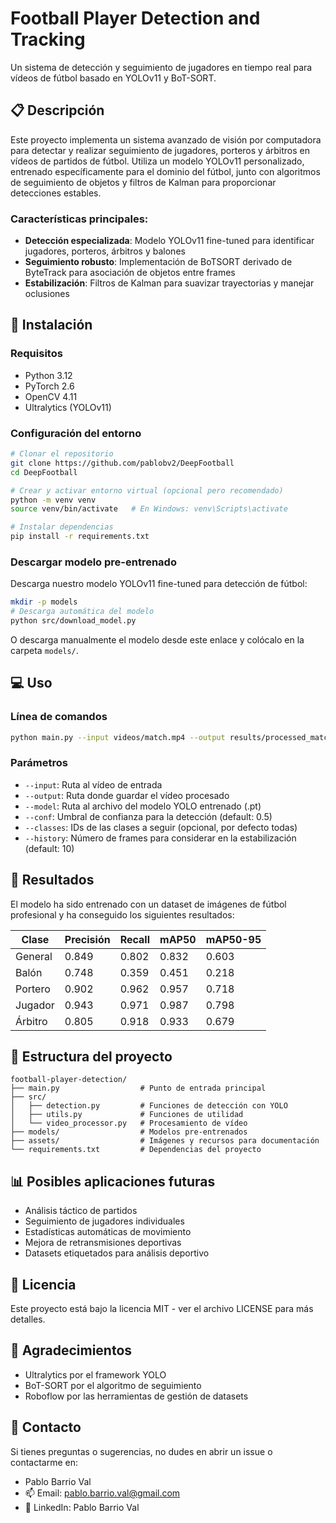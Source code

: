 # Football Player Detection and Tracking

Un sistema de detección y seguimiento de jugadores en tiempo real para vídeos de fútbol basado en YOLOv11 y BoT-SORT.

## 📋 Descripción

Este proyecto implementa un sistema avanzado de visión por computadora para detectar y realizar seguimiento de jugadores, porteros y árbitros en vídeos de partidos de fútbol. Utiliza un modelo YOLOv11 personalizado, entrenado específicamente para el dominio del fútbol, junto con algoritmos de seguimiento de objetos y filtros de Kalman para proporcionar detecciones estables.

### Características principales:

- **Detección especializada**: Modelo YOLOv11 fine-tuned para identificar jugadores, porteros, árbitros y balones
- **Seguimiento robusto**: Implementación de BoTSORT derivado de ByteTrack para asociación de objetos entre frames
- **Estabilización**: Filtros de Kalman para suavizar trayectorias y manejar oclusiones

## 🚀 Instalación

### Requisitos

- Python 3.12
- PyTorch 2.6
- OpenCV 4.11
- Ultralytics (YOLOv11)

### Configuración del entorno

```bash
# Clonar el repositorio
git clone https://github.com/pablobv2/DeepFootball
cd DeepFootball

# Crear y activar entorno virtual (opcional pero recomendado)
python -m venv venv
source venv/bin/activate   # En Windows: venv\Scripts\activate

# Instalar dependencias
pip install -r requirements.txt
```

### Descargar modelo pre-entrenado

Descarga nuestro modelo YOLOv11 fine-tuned para detección de fútbol:

```bash
mkdir -p models
# Descarga automática del modelo
python src/download_model.py
```

O descarga manualmente el modelo desde este enlace y colócalo en la carpeta `models/`.

## 💻 Uso

### Línea de comandos

```bash
python main.py --input videos/match.mp4 --output results/processed_match.mp4 --model models/trained_model.pt --conf 0.5
```

### Parámetros

- `--input`: Ruta al vídeo de entrada
- `--output`: Ruta donde guardar el vídeo procesado
- `--model`: Ruta al archivo del modelo YOLO entrenado (.pt)
- `--conf`: Umbral de confianza para la detección (default: 0.5)
- `--classes`: IDs de las clases a seguir (opcional, por defecto todas)
- `--history`: Número de frames para considerar en la estabilización (default: 10)


## 🧪 Resultados

El modelo ha sido entrenado con un dataset de imágenes de fútbol profesional y ha conseguido los siguientes resultados:

| Clase    | Precisión | Recall | mAP50 | mAP50-95 |
|----------|-----------|--------|-------|----------|
| General  | 0.849     | 0.802  | 0.832 | 0.603    |
| Balón    | 0.748     | 0.359  | 0.451 | 0.218    |
| Portero  | 0.902     | 0.962  | 0.957 | 0.718    |
| Jugador  | 0.943     | 0.971  | 0.987 | 0.798    |
| Árbitro  | 0.805     | 0.918  | 0.933 | 0.679    |

## 🔧 Estructura del proyecto

```
football-player-detection/
├── main.py                  # Punto de entrada principal
├── src/
│   ├── detection.py         # Funciones de detección con YOLO
│   ├── utils.py             # Funciones de utilidad
│   └── video_processor.py   # Procesamiento de vídeo
├── models/                  # Modelos pre-entrenados
├── assets/                  # Imágenes y recursos para documentación
└── requirements.txt         # Dependencias del proyecto
```

## 📊 Posibles aplicaciones futuras

- Análisis táctico de partidos
- Seguimiento de jugadores individuales
- Estadísticas automáticas de movimiento
- Mejora de retransmisiones deportivas
- Datasets etiquetados para análisis deportivo

## 📜 Licencia

Este proyecto está bajo la licencia MIT - ver el archivo LICENSE para más detalles.

## 🙏 Agradecimientos

- Ultralytics por el framework YOLO
- BoT-SORT por el algoritmo de seguimiento
- Roboflow por las herramientas de gestión de datasets

## 📧 Contacto

Si tienes preguntas o sugerencias, no dudes en abrir un issue o contactarme en:

- Pablo Barrio Val
- 📫 Email: pablo.barrio.val@gmail.com
- 🔗 LinkedIn: Pablo Barrio Val
